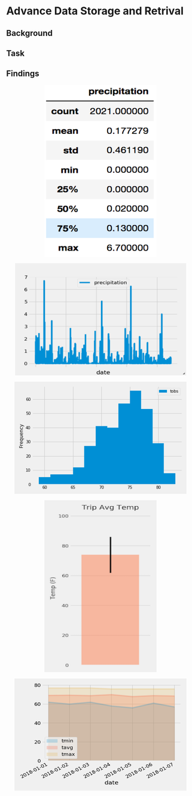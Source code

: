 # Advance Data Storage and Retrival

## Background

## Task

## Findings



<p align="center">
  <img width="300" height="460" src="https://github.com/ovinueza/AdvanceDataStorageAndRetrival/blob/master/Images/describe.png">
</p>

<p align="center">
  <img width="460" height="300" src="https://github.com/ovinueza/AdvanceDataStorageAndRetrival/blob/master/Images/precipitation.png">
</p>

<p align="center">
  <img width="460" height="300" src="https://github.com/ovinueza/AdvanceDataStorageAndRetrival/blob/master/Images/station-histogram.png">
</p>

<p align="center">
  <img width="300" height="460" src="https://github.com/ovinueza/AdvanceDataStorageAndRetrival/blob/master/Images/temperature.png">
</p>

<p align="center">
  <img width="460" height="300" src="https://github.com/ovinueza/AdvanceDataStorageAndRetrival/blob/master/Images/daily-normals.png">
</p>



